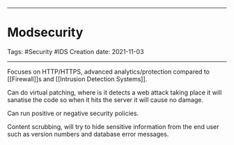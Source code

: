 -----------------------------------------------
# Modsecurity
Tags:  #Security #IDS 
Creation date: 2021-11-03

-----------------------------------------------

Focuses on HTTP/HTTPS, advanced analytics/protection compared to [[Firewall]]s and [[Intrusion Detection Systems]].

Can do virtual patching, where is it detects a web attack taking place it will sanatise the code so when it hits the server it will cause no damage.

Can run positive or negative security policies.

Content scrubbing, will try to hide sensitive information from the end user such as version numbers and database error messages.